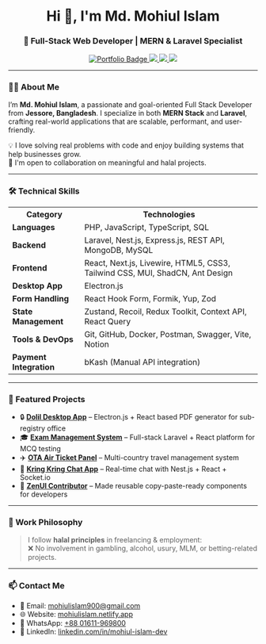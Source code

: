 <h1 align="center">Hi 👋, I'm Md. Mohiul Islam</h1>
<h3 align="center">🚀 Full-Stack Web Developer | MERN & Laravel Specialist</h3>

<p align="center">
  <a href="https://mohiulislam.netlify.app" target="_blank">
    <img src="https://img.shields.io/badge/Portfolio-4CAF50?style=for-the-badge&logo=internet-explorer&logoColor=white" alt="Portfolio Badge"/>
  </a>
  <a href="mailto:mohiulislam900@gmail.com">
    <img src="https://img.shields.io/badge/Email-EA4335?style=for-the-badge&logo=gmail&logoColor=white"/>
  </a>
  <a href="https://www.linkedin.com/in/mohiul-islam-dev/" target="_blank">
    <img src="https://img.shields.io/badge/LinkedIn-0A66C2?style=for-the-badge&logo=linkedin&logoColor=white"/>
  </a>
  <a href="https://wa.me/8801611969800" target="_blank">
    <img src="https://img.shields.io/badge/WhatsApp-25D366?style=for-the-badge&logo=whatsapp&logoColor=white"/>
  </a>
</p>

---

### 👨‍💻 About Me

I’m **Md. Mohiul Islam**, a passionate and goal-oriented Full Stack Developer from **Jessore, Bangladesh**. I specialize in both **MERN Stack** and **Laravel**, crafting real-world applications that are scalable, performant, and user-friendly.

💡 I love solving real problems with code and enjoy building systems that help businesses grow.  
🤝 I'm open to collaboration on meaningful and halal projects.

---

### 🛠️ Technical Skills

<p align="center">
  <table>
    <tr>
      <th>Category</th>
      <th>Technologies</th>
    </tr>
    <tr>
      <td><strong>Languages</strong></td>
      <td>PHP, JavaScript, TypeScript, SQL</td>
    </tr>
    <tr>
      <td><strong>Backend</strong></td>
      <td>Laravel, Nest.js, Express.js, REST API, MongoDB, MySQL</td>
    </tr>
    <tr>
      <td><strong>Frontend</strong></td>
      <td>React, Next.js, Livewire, HTML5, CSS3, Tailwind CSS, MUI, ShadCN, Ant Design</td>
    </tr>
    <tr>
      <td><strong>Desktop App</strong></td>
      <td>Electron.js</td>
    </tr>
    <tr>
      <td><strong>Form Handling</strong></td>
      <td>React Hook Form, Formik, Yup, Zod</td>
    </tr>
    <tr>
      <td><strong>State Management</strong></td>
      <td>Zustand, Recoil, Redux Toolkit, Context API, React Query</td>
    </tr>
    <tr>
      <td><strong>Tools & DevOps</strong></td>
      <td>Git, GitHub, Docker, Postman, Swagger, Vite, Notion</td>
    </tr>
    <tr>
      <td><strong>Payment Integration</strong></td>
      <td>bKash (Manual API integration)</td>
    </tr>
  </table>
</p>

---

### 🧩 Featured Projects

- 🔒 [**Dolil Desktop App**](http://dw.dolil.com) – Electron.js + React based PDF generator for sub-registry office  
- 🎓 [**Exam Management System**](https://loopsacademybd.com) – Full-stack Laravel + React platform for MCQ testing  
- ✈️ [**OTA Air Ticket Panel**](http://bd.mastermindbd.com) – Multi-country travel management system  
- 💬 [**Kring Kring Chat App**](https://github.com/mohiulislam/kring-kring-chat) – Real-time chat with Nest.js + React + Socket.io  
- 🧩 [**ZenUI Contributor**](https://zenui.net/about-us) – Made reusable copy-paste-ready components for developers  

---

### 🧕 Work Philosophy

> I follow **halal principles** in freelancing & employment:  
❌ No involvement in gambling, alcohol, usury, MLM, or betting-related projects.

---

### 📫 Contact Me

- 📧 Email: [mohiulislam900@gmail.com](mailto:mohiulislam900@gmail.com)  
- 🌐 Website: [mohiulislam.netlify.app](https://mohiulislam.netlify.app)  
- 📱 WhatsApp: [+88 01611-969800](https://wa.me/8801611969800)  
- 💼 LinkedIn: [linkedin.com/in/mohiul-islam-dev](https://www.linkedin.com/in/mohiul-islam-dev/)
